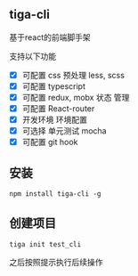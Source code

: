 ## tiga-cli

基于react的前端脚手架

支持以下功能
- [x] 可配置 css 预处理 less, scss
- [x] 可配置 typescript
- [x] 可配置 redux, mobx 状态 管理
- [x] 可配置 React-router
- [x] 开发环境 环境配置
- [x] 可选择 单元测试 mocha
- [x] 可配置 git hook

## 安装
```code
npm install tiga-cli -g
```

## 创建项目
```code
tiga init test_cli
```
之后按照提示执行后续操作
